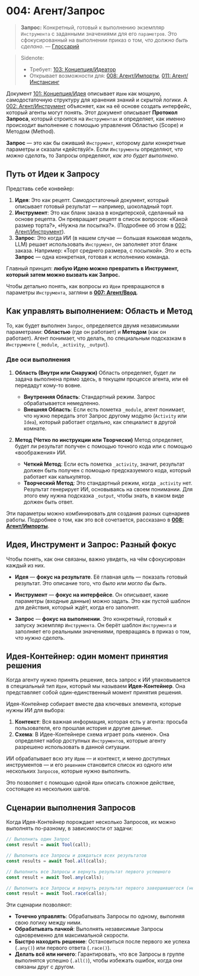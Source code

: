 # 004: Агент/Запрос

> **Запрос:** Конкретный, готовый к выполнению экземпляр `Инструмента` с заданными значениями для его `параметров`. Это сфокусированный на выполнении приказ о том, *что должно быть сделано*. — [Глоссарий](./000_glossary.md)

> Sidenote:
>
> - Требует: [103: Концепция/Идеатор](./103_concept_ideator.md)
> - Открывает возможности для: [008: Агент/Импорты](./008_agent_imports.md), [011: Агент/Инстансинг](./011_agent_instancing.md)

Документ [101: Концепция/Идея](./101_concept_idea.md) описывает `Идею` как мощную, самодостаточную структуру для хранения знаний и скрытой логики. А [002: Агент/Инструмент](./002_agent_tool.md) объясняет, как на её основе создать интерфейс, который агенты могут понять. Этот документ описывает **Протокол Запроса**, который строится на `Инструментах` и определяет, как именно происходит выполнение с помощью управления Областью (Scope) и Методом (Method).

**Запрос** — это как бы оживший `Инструмент`, которому дали конкретные параметры и сказали «действуй!». Если `Инструменты` определяют, *что можно сделать*, то Запросы определяют, *как это будет выполнено*.

## Путь от Идеи к Запросу

Представь себе конвейер:

1.  **Идея**: Это как рецепт. Самодостаточный документ, который описывает готовый результат — например, шоколадный торт.
2.  **Инструмент**: Это как бланк заказа в кондитерской, сделанный на основе рецепта. Он превращает рецепт в список вопросов: «Какой размер торта?», «Нужна ли посыпка?». (Подробнее об этом в [002: Агент/Инструмент](./002_agent_tool.md)).
3.  **Запрос**: Это когда ИИ (в нашем случае — большая языковая модель, LLM) решает использовать `Инструмент`, он заполняет этот бланк заказа. Например: «Торт среднего размера, с посыпкой». Это и есть **Запрос** — одна конкретная, готовая к исполнению команда.

Главный принцип: **любую Идею можно превратить в Инструмент, который затем можно вызвать как Запрос.**

Чтобы детально понять, как вопросы из `Идеи` превращаются в параметры `Инструмента`, загляни в **[007: Агент/Ввод](./007_agent_input.md)**.

## Как управлять выполнением: Область и Метод

То, как будет выполнен `Запрос`, определяется двумя независимыми параметрами: **Областью** (где он работает) и **Методом** (как он работает). Агент понимает, что делать, по специальным подсказкам в `Инструменте` (`_module`, `_activity`, `_output`).

### Две оси выполнения

1.  **Область (Внутри или Снаружи)**
    Область определяет, будет ли задача выполнена прямо здесь, в текущем процессе агента, или её передадут кому-то вовне.
    - **Внутренняя Область**: Стандартный режим. Запрос обрабатывается немедленно.
    - **Внешняя Область**: Если есть пометка `_module`, агент понимает, что нужно передать этот Запрос другому модулю (`Activity` или `Idea`), который работает отдельно, как специалист в другой комнате.

2.  **Метод (Четко по инструкции или Творчески)**
    Метод определяет, будет ли результат получен с помощью точного кода или с помощью «воображения» ИИ.
    - **Четкий Метод**: Если есть пометка `_activity`, значит, результат должен быть получен с помощью предсказуемого кода, который работает как калькулятор.
    - **Творческий Метод**: Это стандартный режим, когда `_activity` нет. Результат генерирует ИИ, основываясь на своем понимании. Для этого ему нужна подсказка `_output`, чтобы знать, в каком виде должен быть ответ.

Эти параметры можно комбинировать для создания разных сценариев работы. Подробнее о том, как это всё сочетается, рассказано в **[008: Агент/Импорты](./008_agent_imports.md)**.

## Идея, Инструмент и Запрос: Разный фокус

Чтобы понять, как они связаны, важно увидеть, на чём сфокусирован каждый из них.

- **Идея** — **фокус на результате**. Её главная цель — показать готовый результат. Это описание того, что *было* или *могло бы быть*.

- **Инструмент** — **фокус на интерфейсе**. Он описывает, какие параметры (входные данные) можно задать. Это как пустой шаблон для действия, который ждёт, когда его заполнят.

- **Запрос** — **фокус на выполнении**. Это конкретный, готовый к запуску экземпляр `Инструмента`. Он берёт шаблон `Инструмента` и заполняет его реальными значениями, превращаясь в приказ о том, *что нужно сделать*.

## Идея-Контейнер: один момент принятия решения

Когда агенту нужно принять решение, весь запрос к ИИ упаковывается в специальный тип `Идеи`, который мы называем **Идея-Контейнер**. Она представляет собой один-единственный момент принятия решения.

Идея-Контейнер собирает вместе два ключевых элемента, которые нужны ИИ для выбора:

1.  **Контекст**: Вся важная информация, которая есть у агента: просьба пользователя, его прошлая история и другие данные.
2.  **Схема**: В Идее-Контейнере схема играет роль «меню». Она определяет набор доступных `Инструментов`, которые агенту разрешено использовать в данной ситуации.

ИИ обрабатывает всю эту `Идею` — и контекст, и меню доступных инструментов — и его `решением` становится список из одного или нескольких `Запросов`, которые нужно выполнить.

Это позволяет с помощью одной `Идеи` описать сложное действие, состоящее из нескольких шагов.

## Сценарии выполнения Запросов

Когда Идея-Контейнер порождает несколько Запросов, их можно выполнять по-разному, в зависимости от задачи:

```typescript
// Выполнить один Запрос
const result = await Tool(call);

// Выполнить все Запросы и дождаться всех результатов
const results = await Tool.all(calls);

// Выполнить все Запросы и вернуть результат первого успешного
const result = await Tool.any(calls);

// Выполнить все Запросы и вернуть результат первого завершившегося (неважно, успешно или нет)
const result = await Tool.race(calls);
```

Эти сценарии позволяют:

- **Точечно управлять**: Обрабатывать Запросы по одному, выполняя свою логику между ними.
- **Обрабатывать пачкой**: Выполнять независимые Запросы одновременно для максимальной скорости.
- **Быстро находить решение**: Остановиться после первого же успеха (`.any()`) или первого ответа (`.race()`).
- **Делать всё или ничего**: Гарантировать, что все Запросы в группе выполнятся успешно (`.all()`), чтобы избежать ошибок, когда они связаны друг с другом.